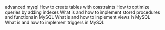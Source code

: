  advanced mysql
How to create tables with constraints
How to optimize queries by adding indexes
What is and how to implement stored procedures and functions in MySQL
What is and how to implement views in MySQL
What is and how to implement triggers in MySQL
